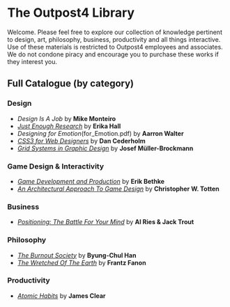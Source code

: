 # The Outpost4 Library

Welcome. Please feel free to explore our collection of knowledge pertinent to design, art, philosophy, business, productivity and all things interactive. Use of these materials is restricted to Outpost4 employees and associates. We do not condone piracy and encourage you to purchase these works if they interest you.

## Full Catalogue (by category)

### Design
* _Design Is A Job_ by **Mike Monteiro**
* [_Just Enough Research_](Just_Enough_Research_-_Erika_Hall.pdf) by **Erika Hall**
* _Designing for Emotion_(for_Emotion.pdf) by **Aarron Walter**
* [_CSS3 for Web Designers_](CSS3.pdf) by **Dan Cederholm**
* [_Grid Systems in Graphic Design_](Grid.pdf) by **Josef Müller-Brockmann**

### Game Design & Interactivity

* [_Game Development and Production_](gdp.pdf) by **Erik Bethke**
* [_An Architectural Approach To Game Design_](Arch.pdf) by **Christopher W. Totten**

### Business
* [_Positioning: The Battle For Your Mind_](Positioning_-_Al_Ries.epub) by **Al Ries & Jack Trout**

### Philosophy
* [_The Burnout Society_](burnout.pdf) by **Byung-Chul Han**
* [_The Wretched Of The Earth_](Fanon_Frantz_The_Wretched_Of_The_Earth.pdf) by **Frantz Fanon**

### Productivity
* [_Atomic Habits_](Atomic.pdf) by **James Clear**






